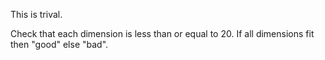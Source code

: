 This is trival.

Check that each dimension is less than or equal to 20. If all dimensions
fit then "good" else "bad".
